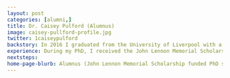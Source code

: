 ```yaml
---
layout: post
categories: [alumni,]
title: Dr. Caisey Pulford (Alumnus)
image: caisey-pullford-profile.jpg
twitter: 1caiseypulford
backstory: In 2016 I graduated from the University of Liverpool with a first class honours degree in Tropical Disease Biology. My honours project focused on Salmonella prevalence in a collection of venomous snakes and lead to me obtaining the Tropical Disease Biologist of the Year award at graduation. I then received a Wellcome Trust-funded summer internship at the Hinton lab which allowed me to continue this work by using genomic methods to investigate Salmonella diversity in this unusual host. I accepted a PhD in Biological sciences in 2016 funded by the University of Liverpool.
experience: During my PhD, I received the John Lennon Memorial Scholarship for significant contributions towards global health to support my research and was awarded the NOVA prize for significant early contributions in the field of biological sciences.
nextsteps: 
home-page-blurb: Alumnus (John Lennon Memorial Scholarship funded PhD student)
---
```

